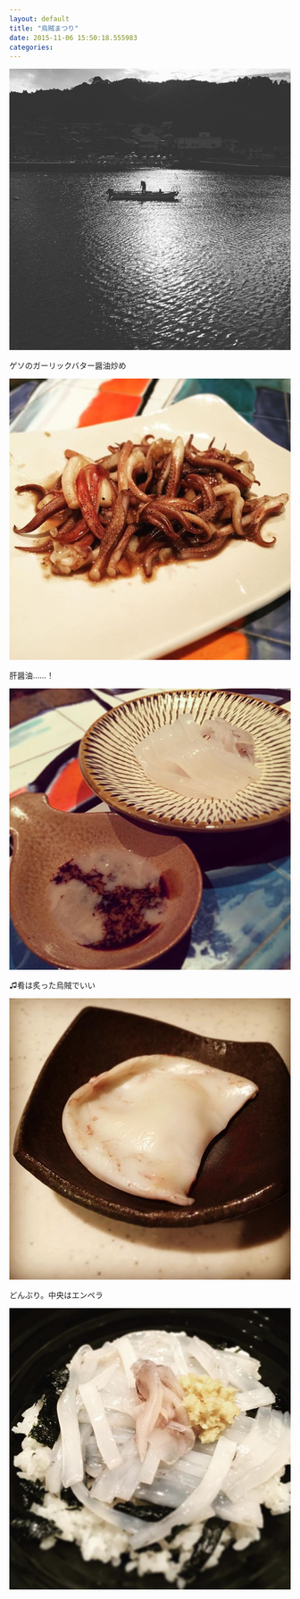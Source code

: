 ```yaml
---
layout: default
title: "烏賊まつり"
date: 2015-11-06 15:50:18.555983
categories: 
---
```


![](/assets/images/201511/11939609_417005711829370_490263562_n.jpg)

ゲソのガーリックバター醤油炒め

![](/assets/images/201511/11375928_169460990065708_220045641_n.jpg)

肝醤油……！

![肝醤油](/assets/images/201511/12106010_1120366977991221_1069445881_n.jpg)

♫肴は炙った烏賊でいい

![](/assets/images/201511/12145342_888411377903833_751958369_n.jpg)

どんぶり。中央はエンペラ

![](/assets/images/201511/12145167_1661649727380102_360596560_n.jpg)


